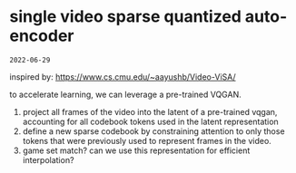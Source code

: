 # single video sparse quantized auto-encoder

`2022-06-29`

inspired by: https://www.cs.cmu.edu/~aayushb/Video-ViSA/

to accelerate learning, we can leverage a pre-trained VQGAN. 
1. project all frames of the video into the latent of a pre-trained vqgan, accounting for all codebook tokens used in the latent representation
2. define a new sparse codebook by constraining attention to only those tokens that were previously used to represent frames in the video.
3. game set match? can we use this representation for efficient interpolation?
